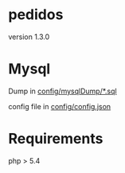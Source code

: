 pedidos
=======
version 1.3.0


Mysql
=====
Dump in [config/mysqlDump/*.sql](config/mysqlDump/)

config file in [config/config.json](config/config.json)

Requirements
============

php > 5.4
